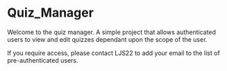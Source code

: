 # Quiz_Manager

Welcome to the quiz manager. A simple project that allows authenticated users to view and edit quizzes dependant upon the scope of the user.

If you require access, please contact LJS22 to add your email to the list of pre-authenticated users.
